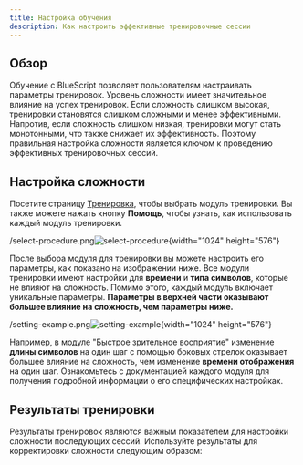 ```yaml
---
title: Настройка обучения
description: Как настроить эффективные тренировочные сессии
---
```


## Обзор

Обучение с BlueScript позволяет пользователям настраивать параметры тренировок. Уровень сложности имеет значительное влияние на успех тренировок. Если сложность слишком высокая, тренировки становятся слишком сложными и менее эффективными. Напротив, если сложность слишком низкая, тренировки могут стать монотонными, что также снижает их эффективность. Поэтому правильная настройка сложности является ключом к проведению эффективных тренировочных сессий.

## Настройка сложности

Посетите страницу [Тренировка](/ru/train), чтобы выбрать модуль тренировки. Вы также можете нажать кнопку **Помощь**, чтобы узнать, как использовать каждый модуль тренировки.

/select-procedure.png![select-procedure](){width="1024" height="576"}

После выбора модуля для тренировки вы можете настроить его параметры, как показано на изображении ниже. Все модули тренировки имеют настройки для **времени** и **типа символов**, которые не влияют на сложность. Помимо этого, каждый модуль включает уникальные параметры. **Параметры в верхней части оказывают большее влияние на сложность, чем параметры ниже.**

/setting-example.png![setting-example](){width="1024" height="576"}

Например, в модуле "Быстрое зрительное восприятие" изменение **длины символов** на один шаг с помощью боковых стрелок оказывает большее влияние на сложность, чем изменение **времени отображения** на один шаг. Ознакомьтесь с документацией каждого модуля для получения подробной информации о его специфических настройках.

## Результаты тренировки

Результаты тренировок являются важным показателем для настройки сложности последующих сессий. Используйте результаты для корректировки сложности следующим образом:
